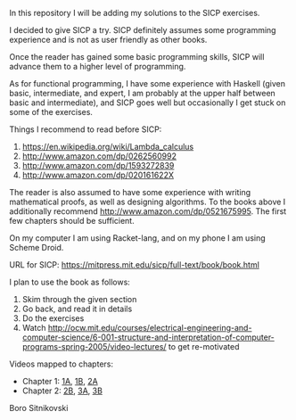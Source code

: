 In this repository I will be adding my solutions to the SICP exercises.

I decided to give SICP a try. SICP definitely assumes some programming experience and is not as user friendly as other books.

Once the reader has gained some basic programming skills, SICP will advance them to a higher level of programming.

As for functional programming, I have some experience with Haskell (given basic, intermediate, and expert, I am probably at the upper half between basic and intermediate), and SICP goes well but occasionally I get stuck on some of the exercises.

Things I recommend to read before SICP:

1. https://en.wikipedia.org/wiki/Lambda_calculus
2. http://www.amazon.com/dp/0262560992
3. http://www.amazon.com/dp/1593272839
4. http://www.amazon.com/dp/020161622X

The reader is also assumed to have some experience with writing mathematical proofs, as well as designing algorithms. To the books above I additionally recommend http://www.amazon.com/dp/0521675995. The first few chapters should be sufficient.

On my computer I am using Racket-lang, and on my phone I am using Scheme Droid.

URL for SICP: https://mitpress.mit.edu/sicp/full-text/book/book.html

I plan to use the book as follows:

1. Skim through the given section
2. Go back, and read it in details
3. Do the exercises
4. Watch http://ocw.mit.edu/courses/electrical-engineering-and-computer-science/6-001-structure-and-interpretation-of-computer-programs-spring-2005/video-lectures/ to get re-motivated

Videos mapped to chapters:

* Chapter 1: [1A](https://www.youtube.com/watch?v=2Op3QLzMgSY), [1B](https://www.youtube.com/watch?v=dlbMuv-jix8), [2A](https://www.youtube.com/watch?v=erHp3r6PbJk)
* Chapter 2: [2B](https://www.youtube.com/watch?v=ymsbTVLbyN4), [3A](https://www.youtube.com/watch?v=2QgZVYI3tDs), [3B](https://www.youtube.com/watch?v=X21cKVtGvYk)

Boro Sitnikovski
